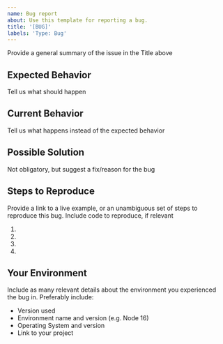 ```yaml
---
name: Bug report
about: Use this template for reporting a bug.
title: '[BUG]'
labels: 'Type: Bug'
---
```


Provide a general summary of the issue in the Title above

## Expected Behavior

Tell us what should happen

## Current Behavior

Tell us what happens instead of the expected behavior

## Possible Solution

Not obligatory, but suggest a fix/reason for the bug

## Steps to Reproduce

Provide a link to a live example, or an unambiguous set of steps to reproduce this bug. Include code to reproduce, if relevant

1.
2.
3.
4.

## Your Environment

Include as many relevant details about the environment you experienced the bug in. Preferably include:

- Version used
- Environment name and version (e.g. Node 16)
- Operating System and version
- Link to your project
